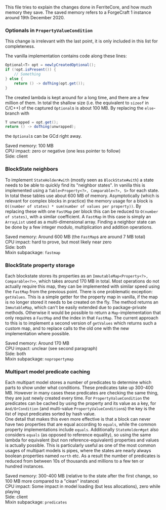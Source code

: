This file tries to explain the changes done in FerriteCore, and how much memory they save.
The saved memory refers to a ForgeCraft 1 instance around 19th December 2020.

### Optionals in `PropertyValueCondition`
This change is irrelevant with the last point, it is only included in this list for
completeness.

The vanilla implementation contains code along these lines:
```java
Optional<T> opt = newlyCreatedOptional();
if (!opt.isPresent()) {
    // Something
} else {
    return () -> doThing(opt.get());
}
```

The created lambda is kept around for a long time, and there are a few million of them. In
total the shallow size (i.e. the equivalent to `sizeof` in C/C++) of the captured
`Optional`s is about 100 MB. By replacing the `else`-branch with
```java
T unwrapped = opt.get();
return () -> doThing(unwrapped);
```
the `Optional`s can be GCd right away.

Saved memory: 100 MB  
CPU impact: zero or negative (one less pointer to follow)  
Side: client  

### BlockState neighbors
To implement `StateHolder#with` (mostly seen as `BlockState#with`) a state needs to be
able to quickly find its "neighbor states". In vanilla this is implemented using a
`Table<Property<?>, Comparable<?>, S>` for each state. In total these tables use about 600
MB of memory. Asymptotically (which is relevant for complex blocks in practice) the memory
usage for a block is `O((number of states) * sum(number of values per property))`. By
replacing these with one `FastMap` per block this can be reduced to `O(number of states)`,
with a similar coefficient. A `FastMap` in this case is simply an `ArrayList` used as a
multi-dimensional array. Finding a neighbor state can be done by a few integer modulo,
multiplication and addition operations.

Saved memory: Around 600 MB (the `FastMap`s are around 7 MB total)  
CPU impact: hard to prove, but most likely near zero  
Side: both  
Mixin subpackage: `fastmap`  

### BlockState property storage
Each blockstate stores its properties as an `ImmutableMap<Property<?>, Comparable<?>>`,
which takes around 170 MB in total. Most operations do not actually require this map, they
can be implemented with similar speed using the `FastMap` from the previous point.  There
is one problematic exception: `getValues`. This is a simple getter for the property map in
vanilla, if the map is no longer stored it needs to be created on the fly. The method
returns an `ImmutableMap`, which can't be easily extended due to package-private methods.
Otherwise it would be possible to return a `Map`-implementation that only requires a
`FastMap` and the index in that `FastMap`. The current approach to this is to implement a
second version of `getValues` which returns such a custom map, and to replace calls to the
old one with the new implementation where possible.

Saved memory: Around 170 MB  
CPU impact: unclear (see second paragraph)  
Side: both  
Mixin subpackage: `nopropertymap`  

### Multipart model predicate caching
Each multipart model stores a number of predicates to determine which parts to show under
what conditions. These predicates take up 300-400 MB. However in many cases these
predicates are checking the same thing, they are just newly created every time. For
`PropertyValueCondition` the predicates can be cached by using the property and its value
as a key, for `And/OrCondition` (and multi-value `PropertyValueCondition`s) the key is the
list of input predicates sorted by hash value.  
One detail that makes this even more effective is that a block can never have two
properties that are equal according to `equals`, while the common property implementations
include `equals`. Additionally `StateHolder#get` also considers `equals` (as opposed to
reference equality), so using the same lambda for equivalent (but non
reference-equivalent) properties and values is actually possible. This is particularly
useful as one of the most common usages of multipart models is pipes, where the states are
nearly always boolean properties named `north` etc. As a result the number of predicates
is reduced from between 10s of thousands and millions to a few ten or hundred instances.

Saved memory: 300-400 MB (relative to the state after the first change, so 100 MB more
compared to a "clean" instance)  
CPU impact: Some impact in model loading (but less allocations), zero while playing  
Side: client  
Mixin subpackage: `predicates`  
